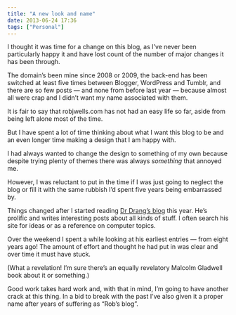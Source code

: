 ```yaml
---
title: "A new look and name"
date: 2013-06-24 17:36
tags: ["Personal"]
---
```


I thought it was time for a change on this blog, as I’ve never been particularly happy it and have lost count of the number of major changes it has been through.

The domain’s been mine since 2008 or 2009, the back-end has been switched at least five times between Blogger, WordPress and Tumblr, and there are so few posts — and none from before last year — because almost all were crap and I didn’t want my name associated with them.

It is fair to say that robjwells.com has not had an easy life so far, aside from being left alone most of the time.

But I have spent a lot of time thinking about what I want this blog to be and an even longer time making a design that I am happy with.

I had always wanted to change the design to something of my own because despite trying plenty of themes there was always *something* that annoyed me.

However, I was reluctant to put in the time if I was just going to neglect the blog or fill it with the same rubbish I’d spent five years being embarrassed by.

Things changed after I started reading [Dr Drang’s blog][drang] this year. He’s prolific and writes interesting posts about all kinds of stuff. I often search his site for ideas or as a reference on computer topics.

[drang]: http://leancrew.com/

Over the weekend I spent a while looking at his earliest entries — from eight years ago! The amount of effort and thought he had put in was clear and over time it must have stuck.

(What a revelation! I’m sure there’s an equally revelatory Malcolm Gladwell book about it or something.)

Good work takes hard work and, with that in mind, I’m going to have another crack at this thing. In a bid to break with the past I’ve also given it a proper name after years of suffering as “Rob’s blog”.
